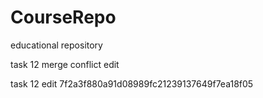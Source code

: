 # CourseRepo
educational repository

task 12 merge conflict edit

task 12 edit
7f2a3f880a91d08989fc21239137649f7ea18f05
